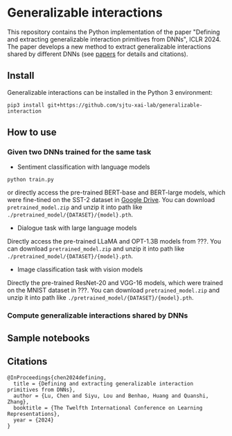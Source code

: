 # Generalizable interactions
This repository contains the Python implementation of the paper "Defining and extracting generalizable interaction primitives from DNNs", ICLR 2024. The paper develops a new method to extract generalizable interactions shared by different DNNs (see [papers](https://arxiv.org/abs/2401.16318) for details and citations).

## Install
Generalizable interactions can be installed in the Python 3 environment:

```
pip3 install git+https://github.com/sjtu-xai-lab/generalizable-interaction
```


## How to use 
### Given two DNNs trained for the same task
- Sentiment classification with language models
```
python train.py
```
or directly access the pre-trained BERT-base and BERT-large models, which were fine-tined on the SST-2 dataset in [Google Drive](https://drive.google.com/file/d/18NWWTXVvs6izdjj3fbEPNgsZqQw61WuA/view?usp=sharing). You can download `pretrained_model.zip` and unzip it into path like ```./pretrained_model/{DATASET}/{model}.pth```.

- Dialogue task with large language models

Directly access the pre-trained LLaMA and OPT-1.3B models from ???. You can download `pretrained_model.zip` and unzip it into path like ```./pretrained_model/{DATASET}/{model}.pth```.


- Image classification task with vision models

Directly the pre-trained ResNet-20 and VGG-16 models, which were trained on the MNIST dataset in ???. You can download `pretrained_model.zip` and unzip it into path like ```./pretrained_model/{DATASET}/{model}.pth```.




### Compute generalizable interactions shared by DNNs






## Sample notebooks



## Citations
```
@InProceedings{chen2024defining,
  title = {Defining and extracting generalizable interaction primitives from DNNs},
  author = {Lu, Chen and Siyu, Lou and Benhao, Huang and Quanshi, Zhang},
  booktitle = {The Twelfth International Conference on Learning Representations},
  year = {2024}
}
```
